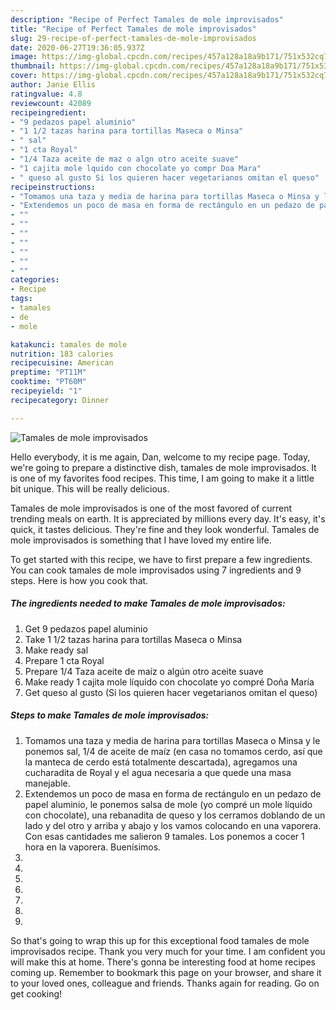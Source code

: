 ```yaml
---
description: "Recipe of Perfect Tamales de mole improvisados"
title: "Recipe of Perfect Tamales de mole improvisados"
slug: 29-recipe-of-perfect-tamales-de-mole-improvisados
date: 2020-06-27T19:36:05.937Z
image: https://img-global.cpcdn.com/recipes/457a128a18a9b171/751x532cq70/tamales-de-mole-improvisados-foto-principal.jpg
thumbnail: https://img-global.cpcdn.com/recipes/457a128a18a9b171/751x532cq70/tamales-de-mole-improvisados-foto-principal.jpg
cover: https://img-global.cpcdn.com/recipes/457a128a18a9b171/751x532cq70/tamales-de-mole-improvisados-foto-principal.jpg
author: Janie Ellis
ratingvalue: 4.8
reviewcount: 42089
recipeingredient:
- "9 pedazos papel aluminio"
- "1 1/2 tazas harina para tortillas Maseca o Minsa"
- " sal"
- "1 cta Royal"
- "1/4 Taza aceite de maz o algn otro aceite suave"
- "1 cajita mole lquido con chocolate yo compr Doa Mara"
- " queso al gusto Si los quieren hacer vegetarianos omitan el queso"
recipeinstructions:
- "Tomamos una taza y media de harina para tortillas Maseca o Minsa y le ponemos sal, 1/4 de aceite de maíz (en casa no tomamos cerdo, así que la manteca de cerdo está totalmente descartada), agregamos una cucharadita de Royal y el agua necesaria a que quede una masa manejable."
- "Extendemos un poco de masa en forma de rectángulo en un pedazo de papel aluminio, le ponemos salsa de mole (yo compré un mole líquido con chocolate), una rebanadita de queso y los cerramos doblando de un lado y del otro y arriba y abajo y los vamos colocando en una vaporera. Con esas cantidades me salieron 9 tamales. Los ponemos a cocer 1 hora en la vaporera. Buenísimos."
- ""
- ""
- ""
- ""
- ""
- ""
- ""
categories:
- Recipe
tags:
- tamales
- de
- mole

katakunci: tamales de mole 
nutrition: 183 calories
recipecuisine: American
preptime: "PT11M"
cooktime: "PT60M"
recipeyield: "1"
recipecategory: Dinner

---
```



![Tamales de mole improvisados](https://img-global.cpcdn.com/recipes/457a128a18a9b171/751x532cq70/tamales-de-mole-improvisados-foto-principal.jpg)

Hello everybody, it is me again, Dan, welcome to my recipe page. Today, we're going to prepare a distinctive dish, tamales de mole improvisados. It is one of my favorites food recipes. This time, I am going to make it a little bit unique. This will be really delicious.

Tamales de mole improvisados is one of the most favored of current trending meals on earth. It is appreciated by millions every day. It's easy, it's quick, it tastes delicious. They're fine and they look wonderful. Tamales de mole improvisados is something that I have loved my entire life.




To get started with this recipe, we have to first prepare a few ingredients. You can cook tamales de mole improvisados using 7 ingredients and 9 steps. Here is how you cook that.

<!--inarticleads1-->

##### The ingredients needed to make Tamales de mole improvisados:

1. Get 9 pedazos papel aluminio
1. Take 1 1/2 tazas harina para tortillas Maseca o Minsa
1. Make ready  sal
1. Prepare 1 cta Royal
1. Prepare 1/4 Taza aceite de maíz o algún otro aceite suave
1. Make ready 1 cajita mole líquido con chocolate yo compré Doña María
1. Get  queso al gusto (Si los quieren hacer vegetarianos omitan el queso)




<!--inarticleads2-->

##### Steps to make Tamales de mole improvisados:

1. Tomamos una taza y media de harina para tortillas Maseca o Minsa y le ponemos sal, 1/4 de aceite de maíz (en casa no tomamos cerdo, así que la manteca de cerdo está totalmente descartada), agregamos una cucharadita de Royal y el agua necesaria a que quede una masa manejable.
1. Extendemos un poco de masa en forma de rectángulo en un pedazo de papel aluminio, le ponemos salsa de mole (yo compré un mole líquido con chocolate), una rebanadita de queso y los cerramos doblando de un lado y del otro y arriba y abajo y los vamos colocando en una vaporera. Con esas cantidades me salieron 9 tamales. Los ponemos a cocer 1 hora en la vaporera. Buenísimos.
1. 
1. 
1. 
1. 
1. 
1. 
1. 




So that's going to wrap this up for this exceptional food tamales de mole improvisados recipe. Thank you very much for your time. I am confident you will make this at home. There's gonna be interesting food at home recipes coming up. Remember to bookmark this page on your browser, and share it to your loved ones, colleague and friends. Thanks again for reading. Go on get cooking!
